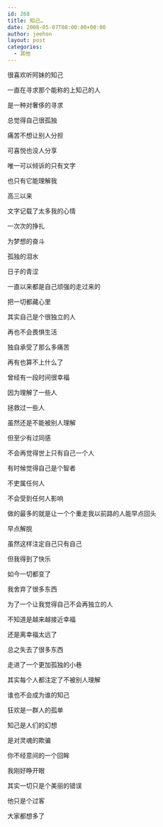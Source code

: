 ```yaml
---
id: 268
title: 知己…
date: 2008-05-07T08:00:00+00:00
author: jeehon
layout: post
categories:
  - 其他
---
```

很喜欢听阿妹的知己
  
一直在寻求那个能称的上知己的人
  
是一种对奢侈的寻求
  
总觉得自己很孤独
  
痛苦不想让别人分担
  
可喜悦也没人分享
  
唯一可以倾诉的只有文字
  
也只有它能理解我
  
高三以来
  
文字记载了太多我的心情
  
一次次的挣扎
  
为梦想的奋斗
  
孤独的泪水
  
日子的青涩
  
一直以来都是自己顽强的走过来的
  
把一切都藏心里
  
其实自己是个很独立的人
  
再也不会畏惧生活
  
独自承受了那么多痛苦
  
再有也算不上什么了

曾经有一段时间很幸福
  
因为理解了一些人
  
拯救过一些人
  
虽然还是不能被别人理解
  
但至少有过同感
  
不会再觉得世上只有自己一个人
  
有时候觉得自己是个智者
  
不吏属任何人
  
不会受到任何人影响
  
做的最多的就是让一个个重走我以前路的人能早点回头
  
早点解脱
  
虽然这样注定自己只有自己
  
但我得到了快乐

如今一切都变了
  
我舍弃了很多东西
  
为了一个让我觉得自己不会再独立的人
  
不知道是越来越接近幸福
  
还是离幸福太远了
  
总之失去了很多东西
  
走进了一个更加孤独的小巷
  
其实每个人都注定了不被别人理解
  
谁也不会成为谁的知己
  
狂欢是一群人的孤单
  
知己是人们的幻想
  
是对灵魂的欺骗
  
你不经意间的一个回眸
  
我刚好睁开眼
  
其实一切只是个美丽的错误
  
他只是个过客
  
大家都想多了